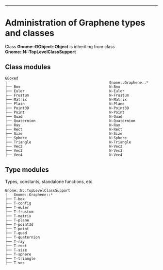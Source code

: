 
---
# Administration of Graphene types and classes

Class **Gnome::GObject::Object** is inheriting from class **Gnome::N::TopLevelClassSupport**

## Class modules

```
GBoxed
|                                               Gnome::Graphene::*
├── Box                                         N-Box
├── Euler                                       N-Euler
├── Frustum                                     N-Frustum
├── Matrix                                      N-Matrix
├── Plain                                       N-Plane
├── Point3D                                     N-Point3D
├── Point                                       N-Point
├── Quad                                        N-Quad
├── Quaternion                                  N-Quaternion
├── Ray                                         N-Ray
├── Rect                                        N-Rect
├── Size                                        N-Size
├── Sphere                                      N-Sphere
├── Triangle                                    N-Triangle
├── Vec2                                        N-Vec2
├── Vec3                                        N-Vec3
├── Vec4                                        N-Vec4
```

## Type modules

Types, constants, standalone functions, etc.

```
Gnome::N::TopLevelClassSupport
|   Gnome::Graphene::*
├── T-box
├── T-config
├── T-euler
├── T-frustum
├── T-matrix
├── T-plane
├── T-point3d
├── T-point
├── T-quad
├── T-quaternion
├── T-ray
├── T-rect
├── T-size
├── T-sphere
├── T-triangle
├── T-vec
```
